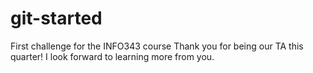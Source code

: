 # git-started
First challenge for the INFO343 course
Thank you for being our TA this quarter! I look forward to learning more from you.
